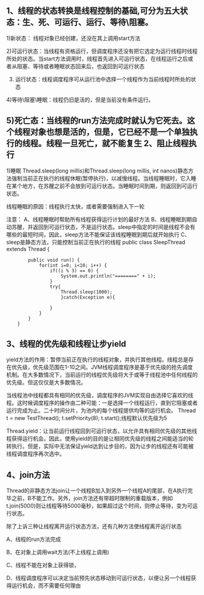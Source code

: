 1、线程的状态转换是线程控制的基础,可分为五大状态：生、死、可运行、运行、等待\阻塞。
----

1)新状态： 线程对象已经创建，还没在其上调用start方法

2)可运行状态：当线程有资格运行，但调度程序还没有把它选定为运行线程时线程所处的状态。当start方法调用时，线程首先进入可运行状态，在线程运行之后或者从阻塞、等待或者睡眠状态回来后，也返回到可运行状态

3) 运行状态：线程调度程序可从运行池中选择一个线程作为当前线程时所处的状态

4)等待\阻塞\睡眠：线程仍旧是活的，但是当前没有条件运行。

5)死亡态：当线程的run方法完成时就认为它死去。这个线程对象也想是活的，但是，它已经不是一个单独执行的线程。线程一旦死亡，就不能复生
2、阻止线程执行
----

1)睡眠
Thread.sleep(long millis)和Thread.sleep(long millis, int nanos)静态方法强制当前正在执行的线程休眠(暂停执行)，以减慢线程。当线程睡眠时，它入睡在某个地方，在苏醒之前不会放到可运行状态。当睡眠时间到期，则返回到可运行状态。

线程睡眠的原因：线程执行太快，或者需要强制进入下一轮

注意：
A、线程睡眠时帮助所有线程获得运行计划的最好方法
B、线程睡眠到期自动苏醒，并返回到可运行状态，不是运行状态。sleep中指定的时间是线程不会有哪些的最短时间，因此，sleep方法不能保证该线程睡眠到期后就开始执行
C、sleep是静态方法，只能控制当前正在执行的线程
		public class SleepThread extends Thread {
			
			public void run() {
				for(int i=0; i<10; i++) {
					if((i % 3) == 0) {
						System.out.println("========" + i);
					}
					try{
						Thread.sleep(1000);
						}catch(Exception e){

					}
				}
			}
		}

3、线程的优先级和线程让步yield
----
yield方法的作用：暂停当前正在执行的线程对象，并执行其他线程。线程总是存在优先级，优先级范围在1-10之间。JVM线程调度程序是基于优先级的抢先调度机制。在大多数情况下，当前运行的线程优先级将大于或等于线程池中任何线程的优先级。但这仅仅是大多数情况。

当线程池中线程都具有相同的优先级，调度程序的JVM实现自由选择它喜欢的线程。这时候调度程序的操作由二种可能：一是选择一个线程运行，直到它阻塞或者运行完成为止。二十时间分片，为池内的每个线程提供均等的运行机会。
		Thread t = new TestThread(); t.setPriority(8); t.start();线程默认优先级为5

Thread.yield：让当前运行线程回到可运行状态，以允许具有相同优先级的其他线程获得运行机会。因此，使用yield的目的是让相同优先级的线程之间能适当的轮转执行。但是，实际中无法保证yield达到让步目的，因为让步的线程还有可能被线程调度程序再次选中。

4、join方法
----
	
Thread的非静态方法join让一个线程B加入到另外一个线程A的尾部，在A执行完毕之前，B不能工作。另外，join方法还有带超时限制的重载版本，例如t.join(5000)则让线程等待5000毫秒，如果超过这个时间，则停止等待，变为可运行状态。

除了上诉三种让线程离开运行状态方法，还有几种方法使线程离开运行状态

A、线程的run方法完成

B、在对象上调用wait方法(不上线程上调用)
	
C、线程不能在对象上获得锁，			

D、线程调度程序可以决定当前预先状态移动到可运行状态，以便让另一个线程获得运行机会，而不需要任何理由	